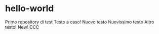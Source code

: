 # hello-world
Primo repository di test
Testo a caso!
Nuovo testo
Nuovissimo testo
Altro testo!
New!  CCC